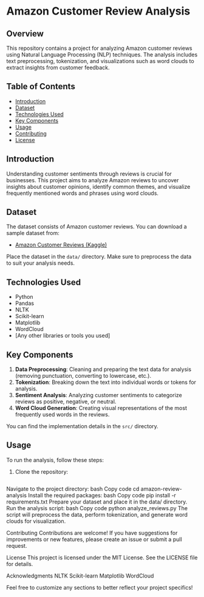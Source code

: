# Amazon Customer Review Analysis

## Overview

This repository contains a project for analyzing Amazon customer reviews using Natural Language Processing (NLP) techniques. The analysis includes text preprocessing, tokenization, and visualizations such as word clouds to extract insights from customer feedback.

## Table of Contents

- [Introduction](#introduction)
- [Dataset](#dataset)
- [Technologies Used](#technologies-used)
- [Key Components](#key-components)
- [Usage](#usage)
- [Contributing](#contributing)
- [License](#license)

## Introduction

Understanding customer sentiments through reviews is crucial for businesses. This project aims to analyze Amazon reviews to uncover insights about customer opinions, identify common themes, and visualize frequently mentioned words and phrases using word clouds.

## Dataset

The dataset consists of Amazon customer reviews. You can download a sample dataset from:

- [Amazon Customer Reviews (Kaggle)](https://www.kaggle.com/datasets/snap/amazon-fine-food-reviews)

Place the dataset in the `data/` directory. Make sure to preprocess the data to suit your analysis needs.

## Technologies Used

- Python
- Pandas
- NLTK
- Scikit-learn
- Matplotlib
- WordCloud
- [Any other libraries or tools you used]

## Key Components

1. **Data Preprocessing**: Cleaning and preparing the text data for analysis (removing punctuation, converting to lowercase, etc.).
2. **Tokenization**: Breaking down the text into individual words or tokens for analysis.
3. **Sentiment Analysis**: Analyzing customer sentiments to categorize reviews as positive, negative, or neutral.
4. **Word Cloud Generation**: Creating visual representations of the most frequently used words in the reviews.

You can find the implementation details in the `src/` directory.

## Usage

To run the analysis, follow these steps:

1. Clone the repository:
   ```bash  git@github.com:Dipesh30/NLP_Amazon_customer_reviews.git
   
Navigate to the project directory:
bash
Copy code
cd amazon-review-analysis
Install the required packages:
bash
Copy code
pip install -r requirements.txt
Prepare your dataset and place it in the data/ directory.
Run the analysis script:
bash
Copy code
python analyze_reviews.py
The script will preprocess the data, perform tokenization, and generate word clouds for visualization.

Contributing
Contributions are welcome! If you have suggestions for improvements or new features, please create an issue or submit a pull request.

License
This project is licensed under the MIT License. See the LICENSE file for details.

Acknowledgments
NLTK
Scikit-learn
Matplotlib
WordCloud

Feel free to customize any sections to better reflect your project specifics!
